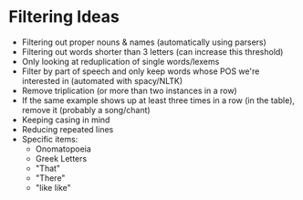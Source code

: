 # Filtering Ideas
- Filtering out proper nouns & names (automatically using parsers)
- Filtering out words shorter than 3 letters (can increase this threshold)
- Only looking at reduplication of single words/lexems
- Filter by part of speech and only keep words whose POS we're interested in (automated with spacy/NLTK)
- Remove triplication (or more than two instances in a row)
- If the same example shows up at least three times in a row (in the table), remove it (probably a song/chant)
- Keeping casing in mind
- Reducing repeated lines
- Specific items:
    - Onomatopoeia
    - Greek Letters
    - "That"
    - "There"
    - "like like"